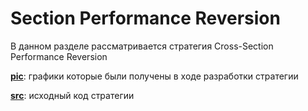 # Section Performance Reversion

В данном разделе рассматривается стратегия Cross-Section Performance Reversion

[**pic**](Strategies/CSP): графики которые были получены в ходе разработки стратегии

[**src**](Strategies/CSP): исходный код стратегии

